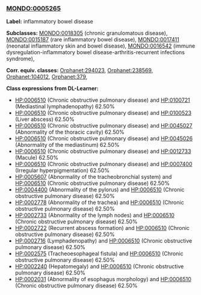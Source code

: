 
### [MONDO:0005265](http://purl.obolibrary.org/obo/MONDO_0005265)
**Label:** inflammatory bowel disease

**Subclasses:** [MONDO:0018305](http://purl.obolibrary.org/obo/MONDO_0018305) (chronic granulomatous disease), [MONDO:0015187](http://purl.obolibrary.org/obo/MONDO_0015187) (rare inflammatory bowel disease), [MONDO:0017411](http://purl.obolibrary.org/obo/MONDO_0017411) (neonatal inflammatory skin and bowel disease), [MONDO:0016542](http://purl.obolibrary.org/obo/MONDO_0016542) (immune dysregulation-inflammatory bowel disease-arthritis-recurrent infections syndrome), 

**Corr. equiv. classes:** [Orphanet:294023](http://www.orpha.net/ORDO/Orphanet_294023), [Orphanet:238569](http://www.orpha.net/ORDO/Orphanet_238569), [Orphanet:104012](http://www.orpha.net/ORDO/Orphanet_104012), [Orphanet:379](http://www.orpha.net/ORDO/Orphanet_379), 

**Class expressions from DL-Learner:**

- [HP:0006510](http://purl.obolibrary.org/obo/HP_0006510) (Chronic obstructive pulmonary disease) and [HP:0100721](http://purl.obolibrary.org/obo/HP_0100721) (Mediastinal lymphadenopathy) 62.50%
- [HP:0006510](http://purl.obolibrary.org/obo/HP_0006510) (Chronic obstructive pulmonary disease) and [HP:0100523](http://purl.obolibrary.org/obo/HP_0100523) (Liver abscess) 62.50%
- [HP:0006510](http://purl.obolibrary.org/obo/HP_0006510) (Chronic obstructive pulmonary disease) and [HP:0045027](http://purl.obolibrary.org/obo/HP_0045027) (Abnormality of the thoracic cavity) 62.50%
- [HP:0006510](http://purl.obolibrary.org/obo/HP_0006510) (Chronic obstructive pulmonary disease) and [HP:0045026](http://purl.obolibrary.org/obo/HP_0045026) (Abnormality of the mediastinum) 62.50%
- [HP:0006510](http://purl.obolibrary.org/obo/HP_0006510) (Chronic obstructive pulmonary disease) and [HP:0012733](http://purl.obolibrary.org/obo/HP_0012733) (Macule) 62.50%
- [HP:0006510](http://purl.obolibrary.org/obo/HP_0006510) (Chronic obstructive pulmonary disease) and [HP:0007400](http://purl.obolibrary.org/obo/HP_0007400) (Irregular hyperpigmentation) 62.50%
- [HP:0005607](http://purl.obolibrary.org/obo/HP_0005607) (Abnormality of the tracheobronchial system) and [HP:0006510](http://purl.obolibrary.org/obo/HP_0006510) (Chronic obstructive pulmonary disease) 62.50%
- [HP:0004400](http://purl.obolibrary.org/obo/HP_0004400) (Abnormality of the pylorus) and [HP:0006510](http://purl.obolibrary.org/obo/HP_0006510) (Chronic obstructive pulmonary disease) 62.50%
- [HP:0002778](http://purl.obolibrary.org/obo/HP_0002778) (Abnormality of the trachea) and [HP:0006510](http://purl.obolibrary.org/obo/HP_0006510) (Chronic obstructive pulmonary disease) 62.50%
- [HP:0002733](http://purl.obolibrary.org/obo/HP_0002733) (Abnormality of the lymph nodes) and [HP:0006510](http://purl.obolibrary.org/obo/HP_0006510) (Chronic obstructive pulmonary disease) 62.50%
- [HP:0002722](http://purl.obolibrary.org/obo/HP_0002722) (Recurrent abscess formation) and [HP:0006510](http://purl.obolibrary.org/obo/HP_0006510) (Chronic obstructive pulmonary disease) 62.50%
- [HP:0002716](http://purl.obolibrary.org/obo/HP_0002716) (Lymphadenopathy) and [HP:0006510](http://purl.obolibrary.org/obo/HP_0006510) (Chronic obstructive pulmonary disease) 62.50%
- [HP:0002575](http://purl.obolibrary.org/obo/HP_0002575) (Tracheoesophageal fistula) and [HP:0006510](http://purl.obolibrary.org/obo/HP_0006510) (Chronic obstructive pulmonary disease) 62.50%
- [HP:0002240](http://purl.obolibrary.org/obo/HP_0002240) (Hepatomegaly) and [HP:0006510](http://purl.obolibrary.org/obo/HP_0006510) (Chronic obstructive pulmonary disease) 62.50%
- [HP:0002031](http://purl.obolibrary.org/obo/HP_0002031) (Abnormality of esophagus morphology) and [HP:0006510](http://purl.obolibrary.org/obo/HP_0006510) (Chronic obstructive pulmonary disease) 62.50%


